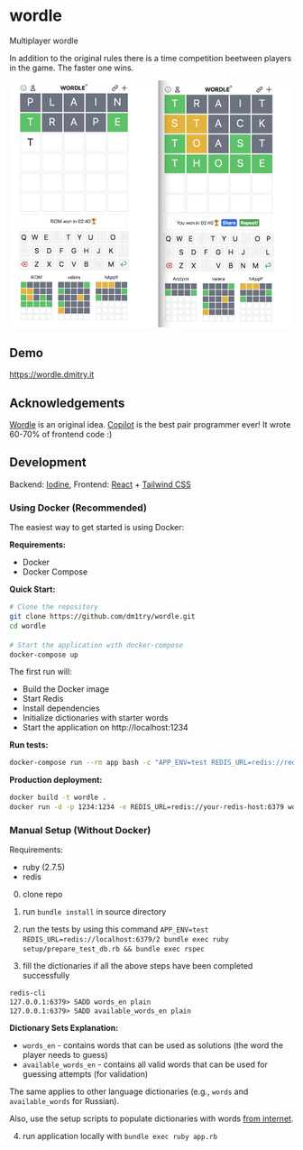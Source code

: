 # wordle

Multiplayer wordle

In addition to the original rules there is a time competition beetween players in the game.
The faster one wins.

![image](wwwordle.png)
## Demo

https://wordle.dmitry.it

## Acknowledgements

[Wordle](https://www.nytimes.com/games/wordle/index.html) is an original idea. 
[Copilot](https://copilot.github.com) is the best pair programmer ever! It wrote 60-70% of frontend code :)


## Development
Backend: [Iodine](https://github.com/boazsegev/iodine), Frontend: [React](https://github.com/facebook/react) + [Tailwind CSS](https://github.com/tailwindlabs/tailwindcss)

### Using Docker (Recommended)

The easiest way to get started is using Docker:

**Requirements:**
- Docker
- Docker Compose

**Quick Start:**
```bash
# Clone the repository
git clone https://github.com/dm1try/wordle.git
cd wordle

# Start the application with docker-compose
docker-compose up
```

The first run will:
- Build the Docker image
- Start Redis
- Install dependencies
- Initialize dictionaries with starter words
- Start the application on http://localhost:1234

**Run tests:**
```bash
docker-compose run --rm app bash -c "APP_ENV=test REDIS_URL=redis://redis:6379/2 bundle exec ruby setup/prepare_test_db.rb && bundle exec rspec"
```

**Production deployment:**
```bash
docker build -t wordle .
docker run -d -p 1234:1234 -e REDIS_URL=redis://your-redis-host:6379 wordle
```

### Manual Setup (Without Docker)

Requirements:
 - ruby (2.7.5)
 - redis

0. clone repo
1. run `bundle install` in source directory
2. run the tests by using this command `APP_ENV=test REDIS_URL=redis://localhost:6379/2 bundle exec ruby setup/prepare_test_db.rb && bundle exec rspec`

3. fill the dictionaries if all the above steps have been completed successfully
  ```
  redis-cli
  127.0.0.1:6379> SADD words_en plain
  127.0.0.1:6379> SADD available_words_en plain 
  ```
  **Dictionary Sets Explanation:**
  - `words_en` - contains words that can be used as solutions (the word the player needs to guess)
  - `available_words_en` - contains all valid words that can be used for guessing attempts (for validation)
  
  The same applies to other language dictionaries (e.g., `words` and `available_words` for Russian).

Also, use the setup scripts to populate dictionaries with words [from internet](https://github.com/dm1try/wordle/blob/a9d0babd0711d39ad8fc3f4f9bf8ee9efaa5622a/setup/seed_dictionary.rb#L1-L2).

4. run application locally with `bundle exec ruby app.rb`
